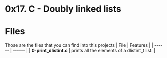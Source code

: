 # 0x17. C - Doubly linked lists

# Files
Those are the files that you can find into this projects
| File | Features |
| ------ | ------ |
| **0-print_dlistint.c** | prints all the elements of a dlistint_t list. |
